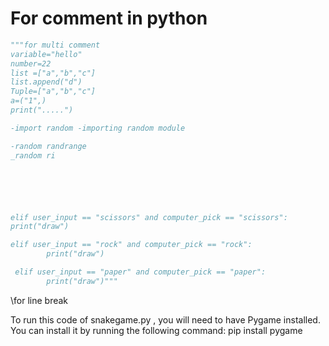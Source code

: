 # For comment in python

```py
"""for multi comment
variable="hello"
number=22
list =["a","b","c"]
list.append("d")
Tuple=["a","b","c"]
a=("1",)
print(".....")

-import random -importing random module

-random randrange
_random ri






elif user_input == "scissors" and computer_pick == "scissors":
print("draw")

elif user_input == "rock" and computer_pick == "rock":
        print("draw")

 elif user_input == "paper" and computer_pick == "paper":
        print("draw")"""
```

\for line break

To run this code of snakegame.py , you will need to have Pygame installed. You can install it by running the following command:
pip install pygame
